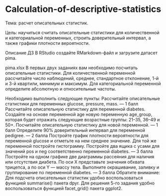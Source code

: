 # Calculation-of-descriptive-statistics
Тема: расчет описательных статистик.

Цель: научиться считать описательные статистики для количественной и категориальной переменных, строить доверительный интервал, а также графики плотности вероятности.

Описание ДЗ
В RStudio создайте RMarkdown-файл и загрузите датасет pima.

pima.xlsx
В первых двух заданиях вам необходимо посчитать описательные статистики. Для количественной переменной рассчитайте число наблюдений, среднее, стандартное отклонение, 1-й и 3-й квартили, минимум и максимум. Для категориальной переменной определите абсолютную и относительные частоты.

Необходимо выполнить следующие пункты:
Рассчитайте описательные статистики для переменных glucose, pressure, mass. — 1 балл
Рассчитайте описательную статистику для переменной diabetes. Создайте на основе переменной age новую переменную age_group, которая будет отражать следующие возрастные группы: 21–35, 36–49 и 50+. Посчитайте описательную статистику для новой переменной. — 1 балл
Определите 90% доверительный интервал для переменной pedigree. — 2 балла
Постройте график плотности вероятности для переменной glucose и отметьте на нем среднее значение. Для той же переменной постройте гистограмму. Постройте два ящика с усами для значений pos и neg соответственно переменной diabetes. — 3 балла
Постройте на одном графике две диаграммы рассеяния для наличия или отсутствия диабета. По оси X представьте значения обхвата трицепса, а по оси Y — массу тела. Выполните окрашивание, заливку и группирование по переменной diabetes. — 3 балла
Обратите внимание:
Для подсчета описательных статистик удобно воспользоваться функцией summarise() пакета dpyr.
Для решения 5-го задания удобно воспользоваться функцией facet_grid() пакета ggplot2.
